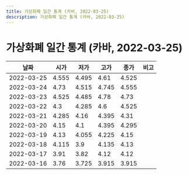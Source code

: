 ```yaml
---
title: 가상화폐 일간 통계 (카바, 2022-03-25)
description: 가상화폐 일간 통계 (카바, 2022-03-25)
---
```


가상화폐 일간 통계 (카바, 2022-03-25)
===

|날짜|시가|저가|고가|종가|비고|
|--|--|--|--|--|--|
|2022-03-25|4.555|4.495|4.61|4.525|    |
|2022-03-24|4.73|4.515|4.745|4.555|    |
|2022-03-23|4.525|4.485|4.78|4.73|    |
|2022-03-22|4.3|4.285|4.6|4.525|    |
|2022-03-21|4.285|4.16|4.395|4.31|    |
|2022-03-20|4.15|4.1|4.395|4.295|    |
|2022-03-19|4.13|4.055|4.225|4.15|    |
|2022-03-18|4.115|3.9|4.135|4.13|    |
|2022-03-17|3.91|3.82|4.12|4.12|    |
|2022-03-16|3.76|3.725|3.915|3.915|    |

